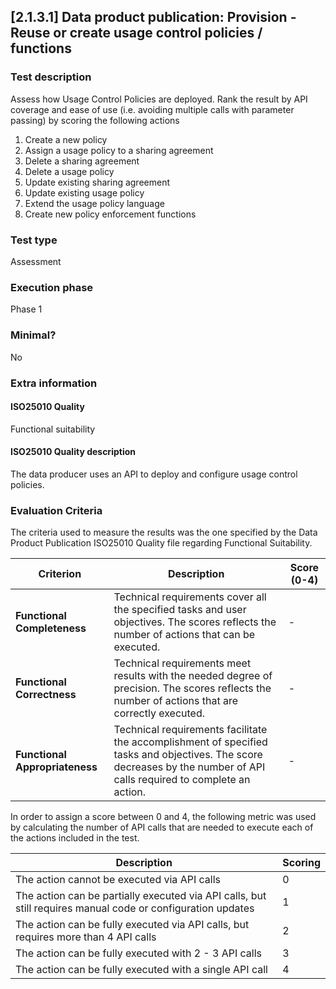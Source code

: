 
## [2.1.3.1] Data product publication: Provision - Reuse or create usage control policies / functions
 
### Test description
Assess how Usage Control Policies are deployed. Rank the result by API coverage and ease of use (i.e. avoiding multiple calls with parameter passing) by scoring the following actions

1. Create a new policy
2. Assign a usage policy to a sharing agreement
3. Delete a sharing agreement
4. Delete a usage policy
5. Update existing sharing agreement
6. Update existing usage policy
7. Extend the usage policy language
7. Create new policy enforcement functions
 
### Test type
Assessment
 
### Execution phase
Phase 1
 
### Minimal?
No
 
### Extra information
#### ISO25010 Quality
Functional suitability
#### ISO25010 Quality description
The data producer uses an API to deploy and configure usage control policies.

### Evaluation Criteria 
The criteria used to measure the results was the one specified by the Data Product Publication ISO25010 Quality file regarding Functional Suitability.


| **Criterion**                | **Description**                                                                                     | **Score (0-4)** |
|------------------------------|-----------------------------------------------------------------------------------------------------|-----------------|
| **Functional Completeness**   | Technical requirements cover all the specified tasks and user objectives. The scores reflects the number of actions that can be executed.                          | -              |
| **Functional Correctness**    | Technical requirements meet results with the needed degree of precision. The scores reflects the number of actions that are correctly executed.                          | -              |
| **Functional Appropriateness**| Technical requirements facilitate the accomplishment of specified tasks and objectives. The score decreases by the number of API calls required to complete an action.           | -              |

In order to assign a score between 0 and 4, the following metric was used by calculating the number of API calls that are needed to execute each of the actions included in the test.

  Description | Scoring
-- | --
The action cannot be executed via API calls | 0
The action can be partially executed via API calls, but still requires manual code or configuration updates  | 1
The action can be fully executed via API calls, but requires more than 4 API calls | 2
The action can be fully executed with 2 - 3 API calls | 3
The action can be fully executed with a single API call | 4
